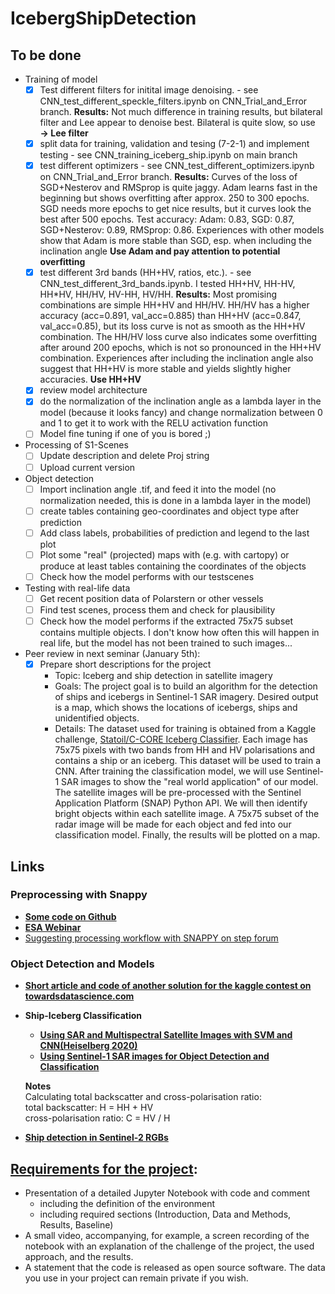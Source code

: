 # IcebergShipDetection

## To be done
- Training of model
    - [x] Test different filters for initital image denoising. - see CNN_test_different_speckle_filters.ipynb on CNN_Trial_and_Error branch. **Results:** Not much difference in training results, but bilateral filter and Lee appear to denoise best. Bilateral is quite slow, so use **&rarr; Lee filter** 
    - [x] split data for training, validation and tesing (7-2-1) and implement testing - see CNN_training_iceberg_ship.ipynb on main branch
    - [x] test different optimizers - see CNN_test_different_optimizers.ipynb on CNN_Trial_and_Error branch. **Results:** Curves of the loss of SGD+Nesterov and RMSprop is quite jaggy. Adam learns fast in the beginning but shows overfitting after approx. 250 to 300 epochs. SGD needs more epochs to get nice results, but it curves look the best after 500 epochs. Test accuracy: Adam: 0.83, SGD: 0.87, SGD+Nesterov: 0.89, RMSprop: 0.86. Experiences with other models show that Adam is more stable than SGD, esp. when including the inclination angle **Use Adam and pay attention to potential overfitting**
    - [x] test different 3rd bands (HH+HV, ratios, etc.). - see CNN_test_different_3rd_bands.ipynb. I tested HH+HV, HH-HV, HH*HV, HH/HV, HV-HH, HV/HH. **Results:** Most promising combinations are simple HH+HV and HH/HV. HH/HV has a higher accuracy (acc=0.891, val_acc=0.885) than HH+HV (acc=0.847, val_acc=0.85), but its loss curve is not as smooth as the HH+HV combination. The HH/HV loss curve also indicates some overfitting after around 200 epochs, which is not so pronounced in the HH+HV combination. Experiences after including the inclination angle also suggest that HH+HV is more stable and yields slightly higher accuracies. **Use HH+HV**
    - [x] review model architecture
    - [x] do the normalization of the inclination angle as a lambda layer in the model (because it looks fancy) and change normalization between 0 and 1 to get it to work with the RELU activation function
    - [ ] Model fine tuning if one of you is bored ;)

- Processing of S1-Scenes
    - [ ] Update description and delete Proj string
    - [ ] Upload current version

- Object detection
    - [ ] Import inclination angle .tif, and feed it into the model (no normalization needed, this is done in a lambda layer in the model)
    - [ ] create tables containing geo-coordinates and object type after prediction
    - [ ] Add class labels, probabilities of prediction and legend to the last plot
    - [ ] Plot some "real" (projected) maps with (e.g. with cartopy) or produce at least tables containing the coordinates of the objects
    - [ ] Check how the model performs with our testscenes
    
- Testing with real-life data
    - [ ] Get recent position data of Polarstern or other vessels
    - [ ] Find test scenes, process them and check for plausibility
    - [ ] Check how the model performs if the extracted 75x75 subset contains multiple objects. I don't know how often this will happen in real life, but the model has not been trained to such images...

- Peer review in next seminar (January 5th): 
    - [x] Prepare short descriptions for the project
        - Topic: Iceberg and ship detection in satellite imagery
         - Goals: The project goal is to build an algorithm for the detection of ships and icebergs in Sentinel-1 SAR imagery. Desired output is a map, which shows the locations of icebergs, ships and unidentified objects.
        - Details: The dataset used for training is obtained from a Kaggle challenge, [Statoil/C-CORE Iceberg Classifier](https://www.kaggle.com/c/statoil-iceberg-classifier-challenge). Each image has 75x75 pixels with two bands from HH and HV polarisations and contains a ship or an iceberg. This dataset will be used to train a CNN.
        After training the classification model, we will use Sentinel-1 SAR images to show the "real world application" of our model. The satellite images will be pre-processed with the Sentinel Application Platform (SNAP) Python API. We will then identify bright objects within each satellite image. A 75x75 subset of the radar image will be made for each object and fed into our classification model. Finally, the results will be plotted on a map.
        


## Links

### Preprocessing with Snappy
- **[Some code on Github](https://github.com/wajuqi/Sentinel-1-preprocessing-using-Snappy)**
- **[ESA Webinar](https://www.youtube.com/watch?v=PiU68g3WRIY)**
- [Suggesting processing workflow with SNAPPY on step forum](https://forum.step.esa.int/t/radiometric-geometric-correction-workflow/2540/35)

### Object Detection and Models
- **[Short article and code of another solution for the kaggle contest on towardsdatascience.com](https://towardsdatascience.com/deep-learning-for-iceberg-detection-in-satellite-images-c667acf4bad0)**
- **Ship-Iceberg Classification**
    - **[Using SAR and Multispectral Satellite Images with SVM and CNN(Heiselberg 2020)](https://www.mdpi.com/776368)**
    - **[Using Sentinel-1 SAR images for Object Detection and Classification](https://www.researchgate.net/publication/342681947_Ship-Iceberg_Detection_and_Classification_in_Sentinel-1_SAR_Images)**
    
    **Notes**<br>
    Calculating total backscatter and cross-polarisation ratio:<br>
    total backscatter: H = HH + HV<br>
    cross-polarisation ratio: C = HV / H<br>

- **[Ship detection in Sentinel-2 RGBs](https://medium.com/the-downlinq/object-detection-in-satellite-imagery-a-low-overhead-approach-part-i-cbd96154a1b7)**



## **[Requirements for the project](https://opencampus.gitbook.io/opencampus-machine-learning-program/projects/requirements)**:

- Presentation of a detailed Jupyter Notebook with code and comment
    - including the definition of the environment
    - including required sections (Introduction, Data and Methods, Results, Baseline)
- A small video, accompanying, for example, a screen recording of the notebook with an explanation of the challenge of the project, the used approach, and the results.
- A statement that the code is released as open source software. The data you use in your project can remain private if you wish.
